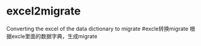 # excel2migrate
Converting the excel  of the data dictionary to migrate
#excle转换migrate
根据excle里面的数据字典，生成migrate

